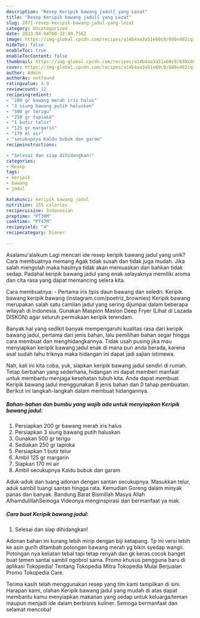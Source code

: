 ```yaml
---
description: "Resep Keripik bawang jadul{ yang Lezat"
title: "Resep Keripik bawang jadul{ yang Lezat"
slug: 2071-resep-keripik-bawang-jadul-yang-lezat
category: Uncategorized
date: 2023-04-04T00:32:40.756Z
image: https://img-global.cpcdn.com/recipes/a14b4aa3a51e60c0/680x482cq70/keripik-bawang-jadul-foto-resep-utama.jpg
hideToc: false
enableToc: true
enableTocContent: false
thumbnail: https://img-global.cpcdn.com/recipes/a14b4aa3a51e60c0/680x482cq70/keripik-bawang-jadul-foto-resep-utama.jpg
cover: https://img-global.cpcdn.com/recipes/a14b4aa3a51e60c0/680x482cq70/keripik-bawang-jadul-foto-resep-utama.jpg
author: Admin
authorAv: notfound
ratingvalue: 4.9
reviewcount: 12
recipeingredient:
- "200 gr bawang merah iris halus"
- "3 siung bawang putih haluskan"
- "500 gr terigu"
- "250 gr tapioka"
- "1 butir telur"
- "125 gr margarin"
- "170 ml air"
- "secukupnya Kaldu bubuk dan garam"
recipeinstructions:

- "Selesai dan siap dihidangkan!"
categories:
- Resep
tags:
- keripik
- bawang
- jadul

katakunci: keripik bawang jadul 
nutrition: 155 calories
recipecuisine: Indonesian
preptime: "PT30M"
cooktime: "PT47M"
recipeyield: "4"
recipecategory: Dinner

---
```



Asalamu'alaikum Lagi mencari ide resep keripik bawang jadul yang unik? Cara membuatnya memang Agak tidak susah dan tidak juga mudah. Jika salah mengolah maka hasilnya tidak akan memuaskan dan bahkan tidak sedap. Padahal keripik bawang jadul yang enak selayaknya memiliki aroma dan cita rasa yang dapat memancing selera kita.


Cara membuatnya: - Pertama iris tipis daun bawang dan seledri. Keripik bawang keripik bawang (instagram.com/poetriz_brownies) Keripik bawang merupakan salah satu camilan jadul yang sering dijumpai dalam beberapa wilayah di Indonesia. Gunakan Maspion Maslon Deep Fryer (Lihat di Lazada DISKON) agar seluruh permukaan keripik terendam.

Banyak hal yang sedikit banyak mempengaruhi kualitas rasa dari keripik bawang jadul, pertama dari jenis bahan, lalu pemilihan bahan segar hingga cara membuat dan menghidangkannya. Tidak usah pusing jika mau menyiapkan keripik bawang jadul enak di mana pun anda berada, karena asal sudah tahu triknya maka hidangan ini dapat jadi sajian istimewa.


Nah, kali ini kita coba, yuk, siapkan keripik bawang jadul sendiri di rumah. Tetap berbahan yang sederhana, hidangan ini dapat memberi manfaat untuk membantu menjaga kesehatan tubuh kita. Anda dapat membuat Keripik bawang jadul menggunakan 8 jenis bahan dan 0 tahap pembuatan. Berikut ini langkah-langkah dalam membuat hidangannya.

<!--inarticleads1-->

##### Bahan-bahan dan bumbu yang wajib ada untuk menyiapkan Keripik bawang jadul:

1. Persiapkan 200 gr bawang merah iris halus
1. Persiapkan 3 siung bawang putih haluskan
1. Gunakan 500 gr terigu
1. Sediakan 250 gr tapioka
1. Persiapkan 1 butir telur
1. Ambil 125 gr margarin
1. Siapkan 170 ml air
1. Ambil secukupnya Kaldu bubuk dan garam


Aduk-aduk dan tuang adonan dengan santan secukupnya. Masukkan telur, aduk sambil tuangi santan hingga rata. Kemudian Goreng dalam minyak panas dan banyak. Bandung Barat Bismillah Masya Allah AlhamdulillahSemoga Videonya menginspirasi dan bermanfaat ya mak. 

<!--inarticleads2-->

##### Cara buat Keripik bawang jadul:


1. Selesai dan siap dihidangkan!

Adonan bahan ini kurang lebih mirip dengan biji ketapang. Tp ini versi lebih ke asin gurih ditambah potongan bawang merah yg bikin syedap wangii. Potongan nya keliatan tebal tapi tetap renyah dan gk keras.cocok banget buat temen santai sambil ngobrol sama. Promo khusus pengguna baru di aplikasi Tokopedia! Tentang Tokopedia Mitra Tokopedia Mulai Berjualan Promo Tokopedia Care. 

Terima kasih telah menggunakan resep yang tim kami tampilkan di sini. Harapan kami, olahan Keripik bawang jadul yang mudah di atas dapat membantu kamu menyiapkan makanan yang sedap untuk keluarga/teman maupun menjadi ide dalam berbisnis kuliner. Semoga bermanfaat dan selamat mencoba!

